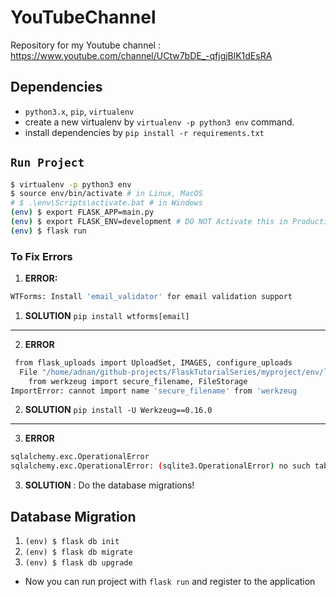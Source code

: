 # YouTubeChannel
Repository for my Youtube channel : https://www.youtube.com/channel/UCtw7bDE_-qfjgjBlK1dEsRA

## Dependencies
- `python3.x`, `pip`, `virtualenv`
- create a new virtualenv by `virtualenv -p python3 env` command.
- install dependencies by `pip install -r requirements.txt`

## `Run Project`
```bash
$ virtualenv -p python3 env
$ source env/bin/activate # in Linux, MacOS
# $ .\env\Scripts\activate.bat # in Windows
(env) $ export FLASK_APP=main.py
(env) $ export FLASK_ENV=development # DO NOT Activate this in Production
(env) $ flask run
```

### To Fix Errors
1. **ERROR:**
```bash
WTForms: Install 'email_validator' for email validation support
```
1. **SOLUTION** `pip install wtforms[email]`
---
2. **ERROR** 
```bash
 from flask_uploads import UploadSet, IMAGES, configure_uploads
  File "/home/adnan/github-projects/FlaskTutorialSeries/myproject/env/lib/python3.8/site-packages/flask_uploads.py", line 26, in <module>
    from werkzeug import secure_filename, FileStorage
ImportError: cannot import name 'secure_filename' from 'werkzeug
```
2. **SOLUTION** `pip install -U Werkzeug==0.16.0`
---
3. **ERROR**
```bash
sqlalchemy.exc.OperationalError
sqlalchemy.exc.OperationalError: (sqlite3.OperationalError) no such table: user...
```
3. **SOLUTION** : Do the database migrations!

## Database Migration
 1. `(env) $ flask db init`
 2. `(env) $ flask db migrate`
 3. `(env) $ flask db upgrade`

- Now you can run project with `flask run` and register to the application